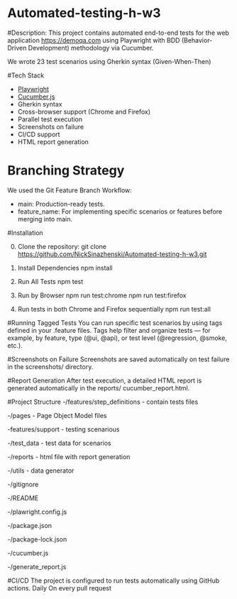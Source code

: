 # Automated-testing-h-w3
#Description:
This project contains automated end-to-end tests for the web application https://demoqa.com using Playwright with BDD (Behavior-Driven Development) methodology via Cucumber.

We wrote 23 test scenarios  using Gherkin syntax (Given-When-Then)

#Tech Stack
- [Playwright](https://playwright.dev/)
- [Cucumber.js](https://github.com/cucumber/cucumber-js)
- Gherkin syntax
- Cross-browser support (Chrome and Firefox)
- Parallel test execution
- Screenshots on failure
- CI/CD support
- HTML report generation

#  Branching Strategy
We used the Git Feature Branch Workflow:
- main: Production-ready tests.
- feature_name: For implementing specific scenarios or features before merging into main.

#Installation

0. Clone the repository:
git clone https://github.com/NickSinazhenski/Automated-testing-h-w3.git

1. Install Dependencies
npm install

2. Run All Tests
npm test

3. Run by Browser
npm run test:chrome
npm run test:firefox
4. Run tests in both Chrome and Firefox sequentially
npm run test:all

#Running Tagged Tests
You can run specific test scenarios by using tags defined in your .feature files. Tags help filter and organize tests — for example, by feature, type (@ui, @api), or test level (@regression, @smoke, etc.).

#Screenshots on Failure
Screenshots are saved automatically on test failure in the screenshots/ directory.

#Report Generation
After test execution, a detailed HTML report is generated automatically in the reports/ cucumber_report.html.

#Project Structure
-/features/step_definitions - contain tests files

-/pages - Page Object Model files

-features/support - testing scenarious

-/test_data - test data for scenarios

-/reports - html file with report generation

-/utils - data generator

-/gitignore

-/README

-/plawright.config.js

-/package.json

-/package-lock.json

-/cucumber.js

-/generate_report.js

#CI/CD
The project is configured to run tests automatically using GitHub actions.
Daily
On every pull request

